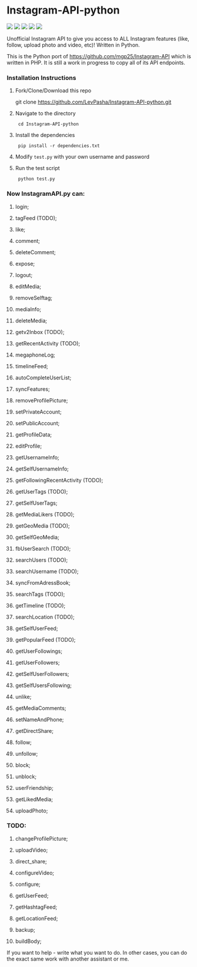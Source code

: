 # Instagram-API-python
<img src="https://img.shields.io/badge/Coverege-65%25-yellow.svg">
<img src="https://img.shields.io/badge/Version-b%200.01-orange.svg">
<a href="https://www.paypal.com/cgi-bin/webscr?cmd=_donations&business=7BMM6JGE73322&lc=US&item_name=GitHub%20donation&currency_code=USD&bn=PP%2dDonationsBF%3abtn_donate_SM%2egif%3aNonHosted" title="Support project"><img src="https://img.shields.io/badge/Support%20project-paypal-brightgreen.svg"></a>
<a href="https://github.com/LevPasha/Instagram-bot-cs" title="Instagram C# bot"><img src="https://img.shields.io/badge/C%23%20InstaBot-v1.0-blue.svg"></a>
<a href="https://github.com/LevPasha/instabot.py" title="python InstaBot"><img src="https://img.shields.io/badge/python%20InstaBot-v1.0.1-blue.svg"></a>

Unofficial Instagram API to give you access to ALL Instagram features (like, follow, upload photo and video, etc)! Written in Python.

This is the Python port of https://github.com/mgp25/Instagram-API which is written in PHP. 
It is still a work in progress to copy all of its API endpoints.


### Installation Instructions

1. Fork/Clone/Download this repo

    git clone https://github.com/LevPasha/Instagram-API-python.git


2. Navigate to the directory

        cd Instagram-API-python


3. Install the dependencies

        pip install -r dependencies.txt


4. Modify `test.py` with your own username and password


5. Run the test script

        python test.py
    

### Now InstagramAPI.py can:

1) login;

2) tagFeed (TODO);

3) like;

4) comment;

5) deleteComment;

6) expose;

7) logout;

8) editMedia;

9) removeSelftag;

10) mediaInfo;

11) deleteMedia;

12) getv2Inbox (TODO);

13) getRecentActivity (TODO);

14) megaphoneLog;

15) timelineFeed;

16) autoCompleteUserList;

17) syncFeatures;

18) removeProfilePicture;

19) setPrivateAccount;

20) setPublicAccount;

21) getProfileData;

22) editProfile;

23) getUsernameInfo;

24) getSelfUsernameInfo;

25) getFollowingRecentActivity (TODO);

26) getUserTags (TODO);

27) getSelfUserTags;

28) getMediaLikers (TODO);

29) getGeoMedia (TODO);

30) getSelfGeoMedia;

31) fbUserSearch (TODO);

32) searchUsers (TODO);

33) searchUsername (TODO);

34) syncFromAdressBook;

35) searchTags (TODO);

36) getTimeline (TODO);

37) searchLocation (TODO);

38) getSelfUserFeed;

39) getPopularFeed (TODO);

40) getUserFollowings;

41) getUserFollowers;

42) getSelfUserFollowers;

43) getSelfUsersFollowing;

44) unlike;

45) getMediaComments;

46) setNameAndPhone;

47) getDirectShare;

48) follow;

49) unfollow;

50) block;

51) unblock;

52) userFriendship;

53) getLikedMedia;

54) uploadPhoto;

### TODO:

1) changeProfilePicture;

3) uploadVideo;

4) direct_share;

5) configureVideo;

6) configure;

7) getUserFeed;

8) getHashtagFeed;

9) getLocationFeed;

10) backup;

11) buildBody;

If you want to help - write what you want to do. In other cases, you can do the exact same work with another assistant or me.
